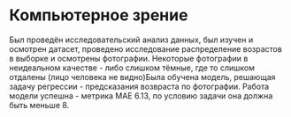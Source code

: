 # Компьютерное зрение
Был проведён исследовательский анализ данных, был изучен и осмотрен датасет, проведено исследование распределение возрастов в выборке и осмотрены фотографии. Некоторые фотографии в неидеальном качестве - либо слишком тёмные, где то слишком отдалены (лицо человека не видно)Была обучена модель, решающая задачу регрессии - предсказания возвраста по фотографии. Работа модели успешна - метрика MAE 6.13, по условию задачи она должна быть меньше 8.
